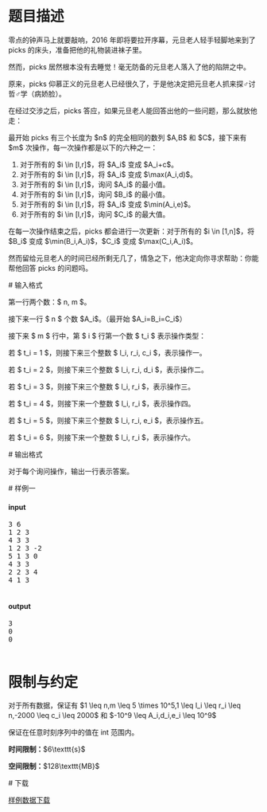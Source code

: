 # 题目描述

<p>零点的钟声马上就要敲响，2016 年即将要拉开序幕，元旦老人轻手轻脚地来到了 <span class="uoj-username" data-rating="1500">picks</span> 的床头，准备把他的礼物装进袜子里。</p>
<p>然而，<span class="uoj-username" data-rating="1500">picks</span> 居然根本没有去睡觉！毫无防备的元旦老人落入了他的陷阱之中。</p>
<p>原来，<span class="uoj-username" data-rating="1500">picks</span> 仰慕正义的元旦老人已经很久了，于是他决定把元旦老人抓来探♂讨哲♂学（病娇脸）。</p>
<p>在经过交涉之后，<span class="uoj-username" data-rating="1500">picks</span> 答应，如果元旦老人能回答出他的一些问题，那么就放他走：</p>
<p>最开始 <span class="uoj-username" data-rating="1500">picks</span> 有三个长度为 $n$ 的完全相同的数列 $A,B$ 和 $C$，接下来有 $m$ 次操作，每一次操作都是以下的六种之一：</p>
<ol><li>对于所有的 $i \in [l,r]$，将 $A_i$ 变成 $A_i+c$。</li>
<li>对于所有的 $i \in [l,r]$，将 $A_i$ 变成 $\max(A_i,d)$。</li>
<li>对于所有的 $i \in [l,r]$，询问 $A_i$ 的最小值。</li>
<li>对于所有的 $i \in [l,r]$，询问 $B_i$ 的最小值。</li>
<li>对于所有的 $i \in [l,r]$，将 $A_i$ 变成 $\min(A_i,e)$。</li>
<li>对于所有的 $i \in [l,r]$，询问 $C_i$ 的最大值。</li>
</ol><p>在每一次操作结束之后，<span class="uoj-username" data-rating="1500">picks</span> 都会进行一次更新：对于所有的 $i \in [1,n]$，将 $B_i$ 变成 $\min(B_i,A_i)$，$C_i$ 变成 $\max(C_i,A_i)$。</p>
<p>然而留给元旦老人的时间已经所剩无几了，情急之下，他决定向你寻求帮助：你能帮他回答 <span class="uoj-username" data-rating="1500">picks</span> 的问题吗。</p>
# 输入格式


<p>第一行两个数：$ n, m $。</p>
<p>接下来一行 $ n $ 个数 $A_i$。（最开始 $A_i=B_i=C_i$）</p>
<p>接下来 $ m $ 行中，第 $ i $ 行第一个数 $ t_i $ 表示操作类型：</p>
<p>若 $ t_i = 1 $，则接下来三个整数 $ l_i, r_i, c_i $，表示操作一。</p>
<p>若 $ t_i = 2 $，则接下来三个整数 $ l_i, r_i, d_i $，表示操作二。</p>
<p>若 $ t_i = 3 $，则接下来三个整数 $ l_i, r_i $，表示操作三。</p>
<p>若 $ t_i = 4 $，则接下来一个整数 $ l_i, r_i $，表示操作四。</p>
<p>若 $ t_i = 5 $，则接下来三个整数 $ l_i, r_i, e_i $，表示操作五。</p>
<p>若 $ t_i = 6 $，则接下来一个整数 $ l_i, r_i $，表示操作六。</p>
# 输出格式


<p>对于每个询问操作，输出一行表示答案。</p>
# 样例一


<h4>input</h4>
<pre>3 6
1 2 3
4 3 3
1 2 3 -2
5 1 3 0
4 3 3
2 2 3 4
4 1 3

</pre>

<h4>output</h4>
<pre>3
0
0

</pre>

# 限制与约定


<p>对于所有数据，保证有 $1 \leq n,m \leq 5 \times 10^5,1 \leq l_i \leq r_i \leq n,-2000 \leq c_i \leq 2000$ 和 $-10^9 \leq A_i,d_i,e_i \leq 10^9$</p>
<p>保证在任意时刻序列中的值在 int 范围内。</p>
<p><strong>时间限制：</strong>$6\texttt{s}$</p>
<p><strong>空间限制：</strong>$128\texttt{MB}$</p>
# 下载


<p><a href="/download.php?type=problem&amp;id=169">样例数据下载</a></p>
